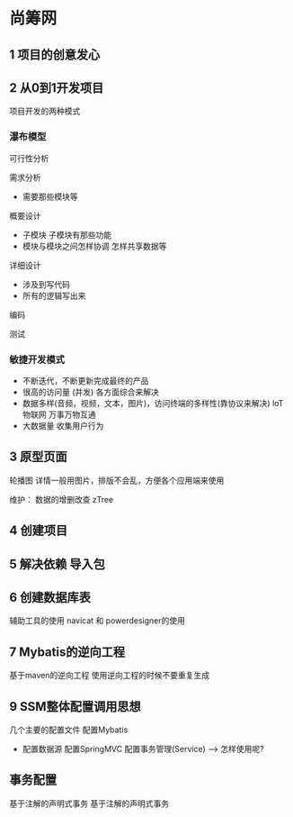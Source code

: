 # 尚筹网

## 1 项目的创意发心

## 2 从0到1开发项目
项目开发的两种模式

### 瀑布模型
可行性分析

需求分析
- 需要那些模块等

概要设计
- 子模块 子模块有那些功能
- 模块与模块之间怎样协调 怎样共享数据等
  
详细设计
- 涉及到写代码
- 所有的逻辑写出来

编码

测试

### 敏捷开发模式
- 不断迭代，不断更新完成最终的产品
- 很高的访问量 (并发) 各方面综合来解决
- 数据多样(音频，视频，文本，图片)，访问终端的多样性(靠协议来解决)  loT 物联网 万事万物互通
- 大数据量  收集用户行为 

## 3 原型页面
轮播图
详情一般用图片，排版不会乱，方便各个应用端来使用

维护： 数据的增删改查
zTree


## 4 创建项目

## 5 解决依赖 导入包

## 6 创建数据库表
辅助工具的使用
navicat 和 powerdesigner的使用

## 7 Mybatis的逆向工程

基于maven的逆向工程
使用逆向工程的时候不要重复生成

## 9 SSM整体配置调用思想
几个主要的配置文件
配置Mybatis
- 配置数据源
配置SpringMVC
配置事务管理(Service) --> 怎样使用呢?

## 事务配置
基于注解的声明式事务
基于注解的声明式事务
